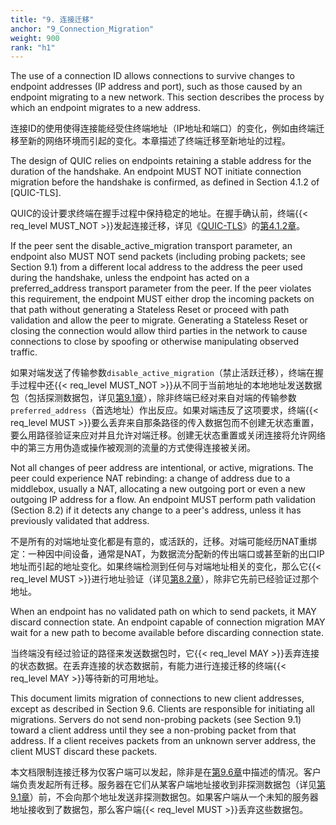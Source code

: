 ```yaml
---
title: "9. 连接迁移"
anchor: "9_Connection_Migration"
weight: 900
rank: "h1"
---
```


The use of a connection ID allows connections to survive changes to endpoint addresses (IP address and port), such as those caused by an endpoint migrating to a new network. This section describes the process by which an endpoint migrates to a new address.

连接ID的使用使得连接能经受住终端地址（IP地址和端口）的变化，例如由终端迁移至新的网络环境而引起的变化。本章描述了终端迁移至新地址的过程。

The design of QUIC relies on endpoints retaining a stable address for the duration of the handshake. An endpoint MUST NOT initiate connection migration before the handshake is confirmed, as defined in Section 4.1.2 of [QUIC-TLS].

QUIC的设计要求终端在握手过程中保持稳定的地址。在握手确认前，终端{{< req_level MUST_NOT >}}发起连接迁移，详见《[QUIC-TLS]()》的[第4.1.2章]()。

If the peer sent the disable_active_migration transport parameter, an endpoint also MUST NOT send packets (including probing packets; see Section 9.1) from a different local address to the address the peer used during the handshake, unless the endpoint has acted on a preferred_address transport parameter from the peer. If the peer violates this requirement, the endpoint MUST either drop the incoming packets on that path without generating a Stateless Reset or proceed with path validation and allow the peer to migrate. Generating a Stateless Reset or closing the connection would allow third parties in the network to cause connections to close by spoofing or otherwise manipulating observed traffic.

如果对端发送了传输参数`disable_active_migration`（禁止活跃迁移），终端在握手过程中还{{< req_level MUST_NOT >}}从不同于当前地址的本地地址发送数据包（包括探测数据包，详见[第9.1章]()），除非终端已经对来自对端的传输参数`preferred_address`（首选地址）作出反应。如果对端违反了这项要求，终端{{< req_level MUST >}}要么丢弃来自那条路径的传入数据包而不创建无状态重置，要么用路径验证来应对并且允许对端迁移。创建无状态重置或关闭连接将允许网络中的第三方用伪造或操作被观测的流量的方式使得连接被关闭。

Not all changes of peer address are intentional, or active, migrations. The peer could experience NAT rebinding: a change of address due to a middlebox, usually a NAT, allocating a new outgoing port or even a new outgoing IP address for a flow. An endpoint MUST perform path validation (Section 8.2) if it detects any change to a peer's address, unless it has previously validated that address.

不是所有的对端地址变化都是有意的，或活跃的，迁移。对端可能经历NAT重绑定：一种因中间设备，通常是NAT，为数据流分配新的传出端口或甚至新的出口IP地址而引起的地址变化。如果终端检测到任何与对端地址相关的变化，那么它{{< req_level MUST >}}进行地址验证（详见[第8.2章]()），除非它先前已经验证过那个地址。

When an endpoint has no validated path on which to send packets, it MAY discard connection state. An endpoint capable of connection migration MAY wait for a new path to become available before discarding connection state.

当终端没有经过验证的路径来发送数据包时，它{{< req_level MAY >}}丢弃连接的状态数据。在丢弃连接的状态数据前，有能力进行连接迁移的终端{{< req_level MAY >}}等待新的可用地址。

This document limits migration of connections to new client addresses, except as described in Section 9.6. Clients are responsible for initiating all migrations. Servers do not send non-probing packets (see Section 9.1) toward a client address until they see a non-probing packet from that address. If a client receives packets from an unknown server address, the client MUST discard these packets.

本文档限制连接迁移为仅客户端可以发起，除非是在[第9.6章]()中描述的情况。客户端负责发起所有迁移。服务器在它们从某客户端地址接收到非探测数据包（详见[第9.1章]()）前，不会向那个地址发送非探测数据包。如果客户端从一个未知的服务器地址接收到了数据包，那么客户端{{< req_level MUST >}}丢弃这些数据包。
